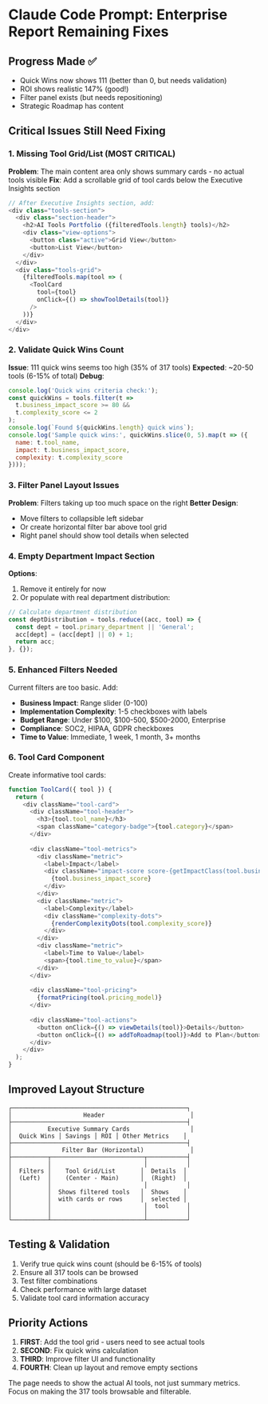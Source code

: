 # Claude Code Prompt: Enterprise Report Remaining Fixes

## Progress Made ✅
- Quick Wins now shows 111 (better than 0, but needs validation)
- ROI shows realistic 147% (good!)
- Filter panel exists (but needs repositioning)
- Strategic Roadmap has content

## Critical Issues Still Need Fixing

### 1. Missing Tool Grid/List (MOST CRITICAL)
**Problem**: The main content area only shows summary cards - no actual tools visible
**Fix**: Add a scrollable grid of tool cards below the Executive Insights section
```javascript
// After Executive Insights section, add:
<div class="tools-section">
  <div class="section-header">
    <h2>AI Tools Portfolio ({filteredTools.length} tools)</h2>
    <div class="view-options">
      <button class="active">Grid View</button>
      <button>List View</button>
    </div>
  </div>
  <div class="tools-grid">
    {filteredTools.map(tool => (
      <ToolCard 
        tool={tool}
        onClick={() => showToolDetails(tool)}
      />
    ))}
  </div>
</div>
```

### 2. Validate Quick Wins Count
**Issue**: 111 quick wins seems too high (35% of 317 tools)
**Expected**: ~20-50 tools (6-15% of total)
**Debug**:
```javascript
console.log('Quick wins criteria check:');
const quickWins = tools.filter(t => 
  t.business_impact_score >= 80 && 
  t.complexity_score <= 2
);
console.log(`Found ${quickWins.length} quick wins`);
console.log('Sample quick wins:', quickWins.slice(0, 5).map(t => ({
  name: t.tool_name,
  impact: t.business_impact_score,
  complexity: t.complexity_score
})));
```

### 3. Filter Panel Layout Issues
**Problem**: Filters taking up too much space on the right
**Better Design**:
- Move filters to collapsible left sidebar
- Or create horizontal filter bar above tool grid
- Right panel should show tool details when selected

### 4. Empty Department Impact Section
**Options**:
1. Remove it entirely for now
2. Or populate with real department distribution:
```javascript
// Calculate department distribution
const deptDistribution = tools.reduce((acc, tool) => {
  const dept = tool.primary_department || 'General';
  acc[dept] = (acc[dept] || 0) + 1;
  return acc;
}, {});
```

### 5. Enhanced Filters Needed
Current filters are too basic. Add:
- **Business Impact**: Range slider (0-100)
- **Implementation Complexity**: 1-5 checkboxes with labels
- **Budget Range**: Under $100, $100-500, $500-2000, Enterprise
- **Compliance**: SOC2, HIPAA, GDPR checkboxes
- **Time to Value**: Immediate, 1 week, 1 month, 3+ months

### 6. Tool Card Component
Create informative tool cards:
```javascript
function ToolCard({ tool }) {
  return (
    <div className="tool-card">
      <div className="tool-header">
        <h3>{tool.tool_name}</h3>
        <span className="category-badge">{tool.category}</span>
      </div>
      
      <div className="tool-metrics">
        <div className="metric">
          <label>Impact</label>
          <div className="impact-score score-{getImpactClass(tool.business_impact_score)}">
            {tool.business_impact_score}
          </div>
        </div>
        <div className="metric">
          <label>Complexity</label>
          <div className="complexity-dots">
            {renderComplexityDots(tool.complexity_score)}
          </div>
        </div>
        <div className="metric">
          <label>Time to Value</label>
          <span>{tool.time_to_value}</span>
        </div>
      </div>
      
      <div className="tool-pricing">
        {formatPricing(tool.pricing_model)}
      </div>
      
      <div className="tool-actions">
        <button onClick={() => viewDetails(tool)}>Details</button>
        <button onClick={() => addToRoadmap(tool)}>Add to Plan</button>
      </div>
    </div>
  );
}
```

## Improved Layout Structure
```
┌─────────────────────────────────────────────────┐
│                    Header                        │
├─────────────────────────────────────────────────┤
│          Executive Summary Cards                 │
│  Quick Wins │ Savings │ ROI │ Other Metrics    │
├─────────────────────────────────────────────────┤
│              Filter Bar (Horizontal)             │
├──────────┬──────────────────────────┬───────────┤
│          │                          │           │
│  Filters │    Tool Grid/List       │  Details  │
│  (Left)  │    (Center - Main)      │  (Right)  │
│          │                          │           │
│          │  Shows filtered tools   │  Shows    │
│          │  with cards or rows     │  selected │
│          │                          │  tool     │
│          │                          │           │
└──────────┴──────────────────────────┴───────────┘
```

## Testing & Validation
1. Verify true quick wins count (should be 6-15% of tools)
2. Ensure all 317 tools can be browsed
3. Test filter combinations
4. Check performance with large dataset
5. Validate tool card information accuracy

## Priority Actions
1. **FIRST**: Add the tool grid - users need to see actual tools
2. **SECOND**: Fix quick wins calculation 
3. **THIRD**: Improve filter UI and functionality
4. **FOURTH**: Clean up layout and remove empty sections

The page needs to show the actual AI tools, not just summary metrics. Focus on making the 317 tools browsable and filterable.